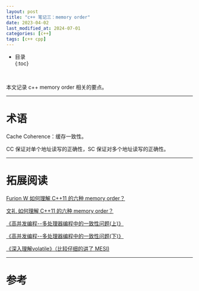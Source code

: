 ```yaml
---
layout: post
title: "c++ 笔记三：memory order"
date: 2023-04-02
last_modified_at: 2024-07-01
categories: [c++]
tags: [c++ cpp]
---
```


* 目录  
{:toc}
<br/>

本文记录 c++ memory order 相关的要点。  

---

# 术语

Cache Coherence：缓存一致性。    

CC 保证对单个地址读写的正确性，SC 保证对多个地址读写的正确性。    

---

# 拓展阅读

[Furion W 如何理解 C++11 的六种 memory order？](https://www.zhihu.com/question/24301047/answer/83422523)       

[文礼 如何理解 C++11 的六种 memory order？](https://www.zhihu.com/question/24301047/answer/1193956492)     

[《高并发编程--多处理器编程中的一致性问题(上)》](https://zhuanlan.zhihu.com/p/48157076)     

[《高并发编程--多处理器编程中的一致性问题(下)》](https://zhuanlan.zhihu.com/p/48161056)   

[《深入理解volatile》（比较仔细的讲了 MESI) ](https://zhuanlan.zhihu.com/p/397640787)     

---

# 参考